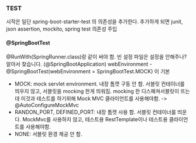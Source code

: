 
### TEST

시작은 일단 spring-boot-starter-test 의 의존성을 추가한다.
추가하게 되면 junit, json assertion, mockito, spring test 의존성 주입

#### @SpringBootTest
@RunWith(SpringRunner.class)랑 같이 써야 함.
빈 설정 파일은 설정을 안해주나? 알아서 찾습니다. (@SpringBootApplication)
webEnvironment - @SpringBootTest(webEnvironment = SpringBootTest.MOCK) 이 기본
- MOCK: mock servlet environment. 내장 톰캣 구동 안 함.
  서블릿 컨테이너를 띄우지 않고, 서블릿을 mocking 한게 띄워짐. mocking 한 디스패쳐서블릿이 뜨는데 이것과 테스트를 하기위해
  Mock MVC 클라이언트를 사용해야함. -> @AutoConfigureMockMvc
- RANDON_PORT, DEFINED_PORT: 내장 톰캣 사용 함.
  서블릿 컨테이너를 띄운다. MockMvc를 사용하지 않고, 테스트용 RestTemplate이나 테스트용 클라이언트를 사용해야함.
- NONE: 서블릿 환경 제공 안 함.
